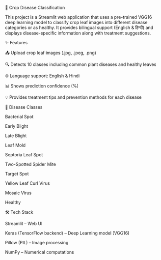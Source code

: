 🌿 Crop Disease Classification

This project is a Streamlit web application that uses a pre-trained VGG16 deep learning model to classify crop leaf images into different disease categories or as healthy.
It provides bilingual support (English & हिन्दी) and displays disease-specific information along with treatment suggestions.

✨ Features

📤 Upload crop leaf images (.jpg, .jpeg, .png)

🔍 Detects 10 classes including common plant diseases and healthy leaves

🌐 Language support: English & Hindi

📊 Shows prediction confidence (%)

💡 Provides treatment tips and prevention methods for each disease

🧪 Disease Classes

Bacterial Spot

Early Blight

Late Blight

Leaf Mold

Septoria Leaf Spot

Two-Spotted Spider Mite

Target Spot

Yellow Leaf Curl Virus

Mosaic Virus

Healthy

🛠️ Tech Stack

Streamlit – Web UI

Keras (TensorFlow backend) – Deep Learning model (VGG16)

Pillow (PIL) – Image processing

NumPy – Numerical computations